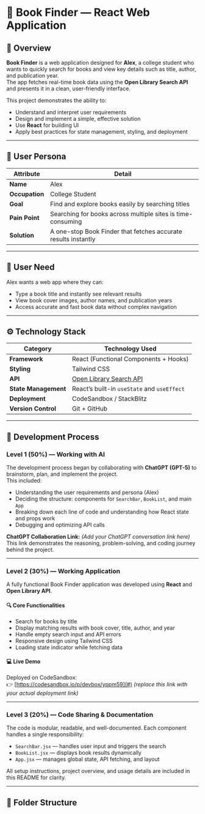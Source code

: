 # 📘 Book Finder — React Web Application

## 🧩 Overview

**Book Finder** is a web application designed for **Alex**, a college student who wants to quickly search for books and view key details such as title, author, and publication year.  
The app fetches real-time book data using the **Open Library Search API** and presents it in a clean, user-friendly interface.

This project demonstrates the ability to:
- Understand and interpret user requirements  
- Design and implement a simple, effective solution  
- Use **React** for building UI  
- Apply best practices for state management, styling, and deployment  

---

## 👤 User Persona

| Attribute | Detail |
|------------|--------|
| **Name** | Alex |
| **Occupation** | College Student |
| **Goal** | Find and explore books easily by searching titles |
| **Pain Point** | Searching for books across multiple sites is time-consuming |
| **Solution** | A one-stop Book Finder that fetches accurate results instantly |

---

## 🎯 User Need

Alex wants a web app where they can:
- Type a book title and instantly see relevant results  
- View book cover images, author names, and publication years  
- Access accurate and fast book data without complex navigation  

---

## ⚙️ Technology Stack

| Category | Technology Used |
|-----------|-----------------|
| **Framework** | React (Functional Components + Hooks) |
| **Styling** | Tailwind CSS |
| **API** | [Open Library Search API](https://openlibrary.org/search.json?title={bookTitle}) |
| **State Management** | React’s built-in `useState` and `useEffect` |
| **Deployment** | CodeSandbox / StackBlitz |
| **Version Control** | Git + GitHub |

---

## 🧠 Development Process

### **Level 1 (50%) — Working with AI**

The development process began by collaborating with **ChatGPT (GPT-5)** to brainstorm, plan, and implement the project.  
This included:
- Understanding the user requirements and persona (Alex)
- Deciding the structure: components for `SearchBar`, `BookList`, and main `App`
- Breaking down each line of code and understanding how React state and props work
- Debugging and optimizing API calls

**ChatGPT Collaboration Link:** *(Add your ChatGPT conversation link here)*  
This link demonstrates the reasoning, problem-solving, and coding journey behind the project.

---

### **Level 2 (30%) — Working Application**

A fully functional Book Finder application was developed using **React** and **Open Library API**.

#### 🔍 Core Functionalities
- Search for books by title  
- Display matching results with book cover, title, author, and year  
- Handle empty search input and API errors  
- Responsive design using Tailwind CSS  
- Loading state indicator while fetching data  

#### 💻 Live Demo
Deployed on CodeSandbox:  
👉 [https://codesandbox.io/p/devbox/yppm59](#) *(replace this link with your actual deployment link)*

---

### **Level 3 (20%) — Code Sharing & Documentation**

The code is modular, readable, and well-documented. Each component handles a single responsibility:
- `SearchBar.jsx` — handles user input and triggers the search  
- `BookList.jsx` — displays book results dynamically  
- `App.jsx` — manages global state, API fetching, and layout  

All setup instructions, project overview, and usage details are included in this README for clarity.

---

## 📂 Folder Structure

